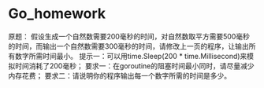 # Go_homework
原题：
假设生成一个自然数需要200毫秒的时间，对自然数取平方需要500毫秒的时间，而输出一个自然数需要300毫秒的时间，请修改上一页的程序，让输出所有数字所需时间最小。
提示一：可以用time.Sleep(200 * time.Millisecond)来模拟时间消耗了200毫秒；
要求一：在goroutine的阻塞时间最小同时，请尽量减少内存花费；
要求二：请说明你的程序输出每一个数字所需的时间是多少。
